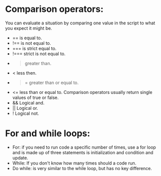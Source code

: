 # Comparison operators:
You can evaluate a situation by comparing one value in the script to what you expect it might be.
- == is equal to.
- !== is not equal to.
- === is strict equal to.
- !=== strict is not equal to.
- > greater than. 
- < less then.
- >= greater than or equal to.
- <= less than or equal to.
Comparison operators usually return single values of true or false.
- && Logical and. 
- || Logical or.
- ! Logical not.
# For and while loops: 
- For: if you need to run code a specific number of times, use a for loop and is made up of three statements is initialization and condition and update.
- While: If you don't know how many times should a code run.
- Do while: is very similar to the while loop, but has no key difference.

